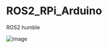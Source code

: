 # ROS2_RPi_Arduino
ROS2 humble 

![image](https://github.com/saidijongo/ROS2_RPi_Ubuntu22_04LTS/assets/31678025/c51d6a8d-7bd5-4ece-b103-ad0e70af125b)

